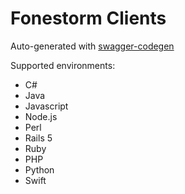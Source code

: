 # Fonestorm Clients

Auto-generated with [swagger-codegen](https://github.com/swagger-api/swagger-codegen)

Supported environments:

- C#
- Java
- Javascript
- Node.js
- Perl
- Rails 5
- Ruby
- PHP
- Python
- Swift
